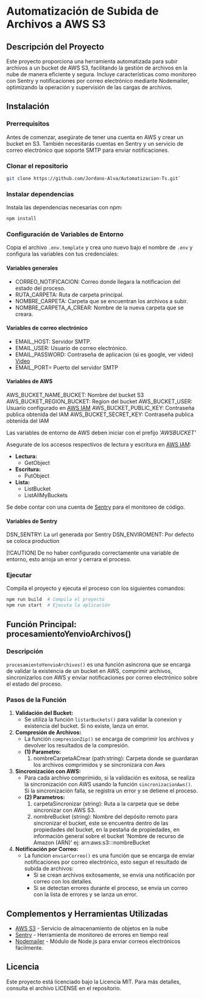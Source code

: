 # Automatización de Subida de Archivos a AWS S3

## Descripción del Proyecto

Este proyecto proporciona una herramienta automatizada para subir archivos a un bucket de AWS S3, facilitando la gestión de archivos en la nube de manera eficiente y segura. Incluye características como monitoreo con Sentry y notificaciones por correo electrónico mediante Nodemailer, optimizando la operación y supervisión de las cargas de archivos.

## Instalación

### Prerrequisitos

Antes de comenzar, asegúrate de tener una cuenta en AWS y crear un bucket en S3. También necesitarás cuentas en Sentry y un servicio de correo electrónico que soporte SMTP para enviar notificaciones.

### Clonar el repositorio

```bash
git clone https://github.com/Jordano-Alva/Automatizacion-Ts.git`
```

### Instalar dependencias

Instala las dependencias necesarias con npm:

```bash
npm install
```

### Configuración de Variables de Entorno

Copia el archivo `.env.template` y crea uno nuevo bajo el nombre de `.env` y configura las variables con tus credenciales:

#### Variables generales

-   CORREO_NOTIFICACION: Correo donde llegara la notificacion del estado del proceso.
-   RUTA_CARPETA: Ruta de carpeta principal.
-   NOMBRE_CARPETA: Carpeta que se encuentran los archivos a subir.
-   NOMBRE_CARPETA_A_CREAR: Nombre de la nueva carpeta que se creara.

#### Variables de correo electrónico

-   EMAIL_HOST: Servidor SMTP.
-   EMAIL_USER: Usuario de correo electrónico.
-   EMAIL_PASSWORD: Contraseña de aplicacion (si es google, ver video) [Video](http://surl.li/jlwgir)
-   EMAIL_PORT= Puerto del servidor SMTP

#### Variables de AWS

AWS_BUCKET_NAME_BUCKET: Nombre del bucket S3
AWS_BUCKET_REGION_BUCKET: Region del bucket
AWS_BUCKET_USER: Usuario configurado en [AWS IAM](https://aws.amazon.com/iam/)
AWS_BUCKET_PUBLIC_KEY: Contraseña publica obtenida del IAM
AWS_BUCKET_SECRET_KEY: Contraseña publica obtenida del IAM

Las variables de entorno de AWS deben iniciar con el prefijo _'AWS*BUCKET*'_

Asegurate de los accesos respectivos de lectura y escritura en [AWS IAM](https://aws.amazon.com/iam/):

-   **Lectura:**
    -   GetObject
-   **Escritura:**
    -   PutObject
-   **Lista:**
    -   ListBucket
    -   ListAllMyBuckets

Se debe contar con una cuenta de [Sentry](https://sentry.io/) para el monitoreo de código.

#### Variables de Sentry

DSN_SENTRY: La url generada por Sentry
DSN_ENVIROMENT: Por defecto se coloca production

[!CAUTION]
De no haber configurado correctamente una variable de entorno, esto arroja un error y cerrara el proceso.

### Ejecutar

Compila el proyecto y ejecuta el proceso con los siguientes comandos:

```bash
npm run build  # Compila el proyecto
npm run start  # Ejecuta la aplicación
```

## Función Principal: procesamientoYenvioArchivos()

### Descripción

`procesamientoYenvioArchivos()` es una función asíncrona que se encarga de validar la existencia de un bucket en AWS, comprimir archivos, sincronizarlos con AWS y enviar notificaciones por correo electrónico sobre el estado del proceso.

### Pasos de la Función

1. **Validación del Bucket:**
    - Se utiliza la función `listarBuckets()` para validar la conexion y existencia del bucket. Si no existe, lanza un error.
2. **Compresión de Archivos:**
    - La función `compresionZip()` se encarga de comprimir los archivos y devolver los resultados de la compresión.
    - **(1) Parametro:**
        1. nombreCarpetaACrear (path:string): Carpeta donde se guardaran los archivos comprimidos y se sincronizara con Aws
3. **Sincronización con AWS:**
    - Para cada archivo comprimido, si la validación es exitosa, se realiza la sincronización con AWS usando la función `sincronizacionAws()`. Si la sincronización falla, se registra un error y se detiene el proceso.
    - **(2) Parametros:**
        1. carpetaSincronizar (string): Ruta a la carpeta que se debe sincronizar con AWS S3.
        2. nombreBucket (string): Nombre del depósito remoto para sincronizar el bucket, este se encuentra dentro de las propiedades del bucket, en la pestaña de propiedades, en información general sobre el bucket 'Nombre de recurso de Amazon (ARN)' ej: arn:aws:s3:::nombreBucket
4. **Notificación por Correo:**
    - La funcion `enviarCorreo()` es una función que se encarga de enviar notificaciones por correo electrónico, esto segun el resultado de subida de archivos:
        - Si se crean archivos exitosamente, se envía una notificación por correo con los detalles.
        - Si se detectan errores durante el proceso, se envía un correo con la lista de errores y se lanza un error.

## Complementos y Herramientas Utilizadas

-   [AWS S3](https://aws.amazon.com/s3/) - Servicio de almacenamiento de objetos en la nube
-   [Sentry](https://sentry.io/) - Herramienta de monitoreo de errores en tiempo real
-   [Nodemailer](https://nodemailer.com/) - Módulo de Node.js para enviar correos electrónicos fácilmente.

## Licencia

Este proyecto está licenciado bajo la Licencia MIT. Para más detalles, consulta el archivo LICENSE en el repositorio.
